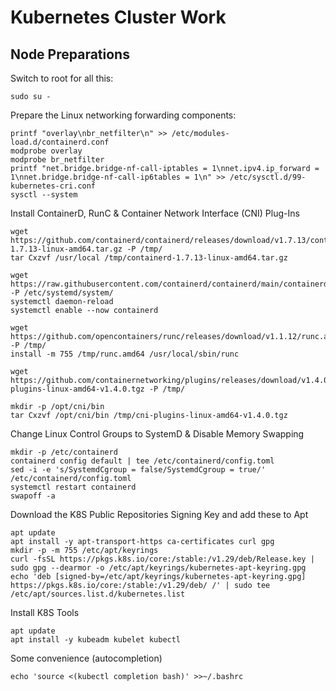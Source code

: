 # Kubernetes Cluster Work

## Node Preparations

Switch to root for all this:

```
sudo su -
```

Prepare the Linux networking forwarding components:

```
printf "overlay\nbr_netfilter\n" >> /etc/modules-load.d/containerd.conf
modprobe overlay
modprobe br_netfilter
printf "net.bridge.bridge-nf-call-iptables = 1\nnet.ipv4.ip_forward = 1\nnet.bridge.bridge-nf-call-ip6tables = 1\n" >> /etc/sysctl.d/99-kubernetes-cri.conf
sysctl --system
```

Install ContainerD, RunC & Container Network Interface (CNI) Plug-Ins

```
wget https://github.com/containerd/containerd/releases/download/v1.7.13/containerd-1.7.13-linux-amd64.tar.gz -P /tmp/
tar Cxzvf /usr/local /tmp/containerd-1.7.13-linux-amd64.tar.gz

wget https://raw.githubusercontent.com/containerd/containerd/main/containerd.service -P /etc/systemd/system/
systemctl daemon-reload
systemctl enable --now containerd

wget https://github.com/opencontainers/runc/releases/download/v1.1.12/runc.amd64 -P /tmp/
install -m 755 /tmp/runc.amd64 /usr/local/sbin/runc

wget https://github.com/containernetworking/plugins/releases/download/v1.4.0/cni-plugins-linux-amd64-v1.4.0.tgz -P /tmp/

mkdir -p /opt/cni/bin
tar Cxzvf /opt/cni/bin /tmp/cni-plugins-linux-amd64-v1.4.0.tgz
```

Change Linux Control Groups to SystemD & Disable Memory Swapping

```
mkdir -p /etc/containerd
containerd config default | tee /etc/containerd/config.toml   
sed -i -e 's/SystemdCgroup = false/SystemdCgroup = true/' /etc/containerd/config.toml
systemctl restart containerd
swapoff -a 
```

Download the K8S Public Repositories Signing Key and add these to Apt

```
apt update
apt install -y apt-transport-https ca-certificates curl gpg
mkdir -p -m 755 /etc/apt/keyrings
curl -fsSL https://pkgs.k8s.io/core:/stable:/v1.29/deb/Release.key | sudo gpg --dearmor -o /etc/apt/keyrings/kubernetes-apt-keyring.gpg
echo 'deb [signed-by=/etc/apt/keyrings/kubernetes-apt-keyring.gpg] https://pkgs.k8s.io/core:/stable:/v1.29/deb/ /' | sudo tee /etc/apt/sources.list.d/kubernetes.list
```

Install K8S Tools

```
apt update
apt install -y kubeadm kubelet kubectl
```

Some convenience (autocompletion)

```
echo 'source <(kubectl completion bash)' >>~/.bashrc
```